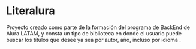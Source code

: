 # Literalura
Proyecto creado como parte de la formación del programa de BackEnd de Alura LATAM, y consta un tipo de biblioteca en donde el usuario puede buscar los títulos que desee ya sea por autor, año, incluso por idioma . 
